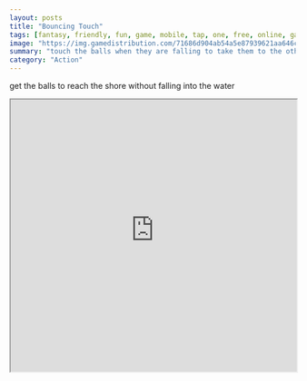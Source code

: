```yaml
---
layout: posts
title: "Bouncing Touch"
tags: [fantasy, friendly, fun, game, mobile, tap, one, free, online, games, oyna, game, free, games, play, play, games]
image: "https://img.gamedistribution.com/71686d904ab54a5e87939621aa646c07.jpg"
summary: "touch the balls when they are falling to take them to the other side  free online games oyna game free games play play games"
category: "Action"
---
```


get the balls to reach the shore without falling into the water

<iframe width="100%" height="480px;" src="https://html5.gamedistribution.com/71686d904ab54a5e87939621aa646c07/"></iframe>